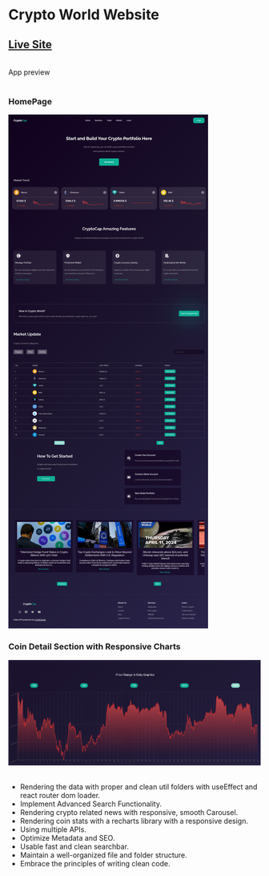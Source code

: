 # Crypto World Website
## [Live Site](https://crypto-tracker-guvenfazli.vercel.app)
<br>
App preview
<br><br>
<h3>HomePage</h3>
<img src="crypto-tracker/src/Assets/HomePage.png">
<h3>Coin Detail Section with Responsive Charts</h3>
<img src="crypto-tracker/src/Assets/CoinDetailswChart.png">
<br><br>

- Rendering the data with proper and clean util folders with useEffect and react router dom loader.
- Implement Advanced Search Functionality.
- Rendering crypto related news with responsive, smooth Carousel.
- Rendering coin stats with a recharts library with a responsive design.
- Using multiple APIs.
- Optimize Metadata and SEO.
- Usable fast and clean searchbar.
- Maintain a well-organized file and folder structure.
- Embrace the principles of writing clean code.
